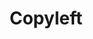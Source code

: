---
title: Copyleft
tags: ["copyleft", "open source", "copyright", "creative commons", "intellectual property", "licensing", "free software", "digital rights"]
icon: copyleft
svg: '<svg xmlns="http://www.w3.org/2000/svg" width="24" height="24" fill="none" viewBox="0 0 24 24" stroke-width="1.5" stroke-linecap="round" stroke-linejoin="round" stroke="currentColor"><circle cx="12" cy="12" r="9"/><path d="M9.75 9c.48-.6 1.07-1 2-1 4.172 0 4.172 8 0 8-.93 0-1.52-.4-2-1"/></svg>'
---